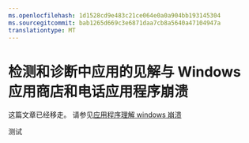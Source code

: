 ```yaml
---
ms.openlocfilehash: 1d1528cd9e483c21ce064e0a0a904bb193145304
ms.sourcegitcommit: bab1265d669c3e6871daa7cb8a5640a47104947a
translationtype: MT
---
```

<properties 
    pageTitle="检测和诊断中应用的见解与 Windows 应用商店和电话应用程序崩溃" 
    description="分析应用程序的见解与 Windows 设备应用程序中的性能问题。" 
    services="application-insights" 
    documentationCenter="windows"
    authors="alancameronwills" 
    manager="douge"/>

<tags 
    ms.service="application-insights" 
    ms.workload="tbd" 
    ms.tgt_pltfrm="ibiza" 
    ms.devlang="na" 
    ms.topic="article" 
    ms.date="07/01/2015" 
    ms.author="awills"/>

# 检测和诊断中应用的见解与 Windows 应用商店和电话应用程序崩溃

这篇文章已经移走。 请参见[应用程序理解 windows 崩溃](app-insights-windows-crashes.md)

 
测试
